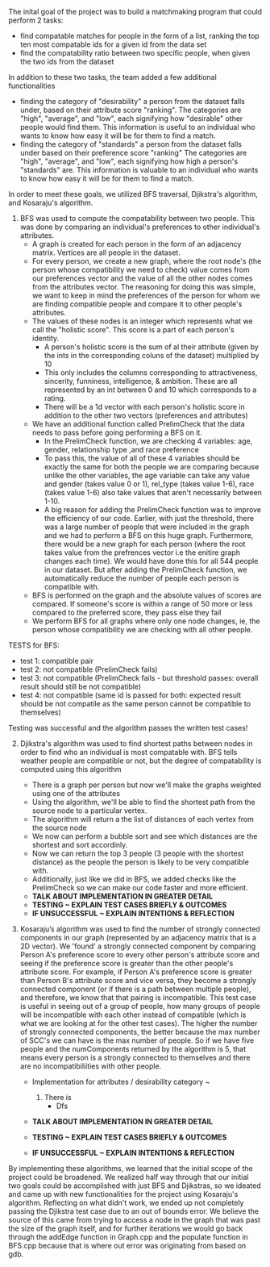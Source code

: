 <!-- The output and correctness of each algorithm – You should summarize, visualize, or highlight some part of the full-scale run of each algorithm. Additionally, the report should briefly describe what tests you performed to confirm that each algorithm was working as intended.

The answer to your leading question – You should direct address your proposed leading question. How did you answer this question? What did you discover? If your project was ultimately unsuccessful, give a brief reflection about what worked and what you would do differently as a team. -->

The inital goal of the project was to build a matchmaking program that could perform 2 tasks: 
- find compatable matches for people in the form of a list, ranking the top ten most compatable ids for a given id from the data set
- find the compatability ratio between two specific people, when given the two ids from the dataset

In addition to these two tasks, the team added a few additional functionalities
- finding the category of "desirability" a person from the dataset falls under, based on their attribute score "ranking". The categories are "high", "average", and "low", each signifying how "desirable" other people would find them. This information is useful to an individual who wants to know how easy it will be for them to find a match.
- finding the category of "standards" a person from the dataset falls under based on their preference score "ranking" The categories are "high", "average", and "low", each signifying how high a person's "standards" are. This information is valuable to an individual who wants to know how easy it will be for them to find a match.

In order to meet these goals, we utilized BFS traversal, Djikstra's algorithm, and Kosaraju's algorithm. 

1. BFS was used to compute the compatability between two people. This was done by comparing an individual's preferences to other individual's attributes.
    - A graph is created for each person in the form of an adjacency matrix. Vertices are all people in the dataset.
    - For every person, we create a new graph, where the root node's (the person whose compatibility we need to check) value comes from our preferences vector and the value of all the other nodes comes from the attributes vector. The reasoning for doing this was simple, we want to keep in mind the preferences of the person for whom we are finding compatible people and compare it to other people's attributes.
    - The values of these nodes is an integer which represents what we call the "holistic score". This score is a part of each person's identity.
        - A person's holistic score is the sum of al their attribute (given by the ints in the corresponding coluns of the dataset) multiplied by 10
        - This only includes the columns corresponding to attractiveness, sincerity, funniness, intelligence, & ambition. These are all represented by an int between 0 and 10 which corresponds to a rating. 
        - There will be a 1d vector with each person's holistic score in addition to the other two vectors (preferences and attributes)
    - We have an additional function called PrelimCheck that the data needs to pass before going performing a BFS on it. 
        - In the PrelimCheck function, we are checking 4 variables: age, gender, relationship type ,and race preference
        - To pass this, the value of all of these 4 variables should be exactly the same for both the people we are comparing because unlike the other variables, the age variable can take any value and gender (takes value 0 or 1), rel_type (takes value 1-6), race (takes value 1-6) also take values that aren't necessarily between 1-10.
        - A big reason for adding the PrelimCheck function was to improve the efficiency of our code. Earlier, with just the threshold, there was a large number of people that were included in the graph and we had to perform a BFS on this huge graph. Furthermore, there would be a new graph for each person (where the root takes value from the prefrences vector i.e the enitire graph changes each time). We would have done this for all 544 people in our dataset. But after adding the PrelimCheck function, we automatically reduce the number of people each person is compatible with.
    - BFS is performed on the graph and the absolute values of scores are compared. If someone's score is within a range of 50 more or less compared to the preferred score, they pass else they fail
    - We perform BFS for all graphs where only one node changes, ie, the person whose compatibility we are checking with all other people. 

TESTS for BFS:
   
   - test 1: compatible pair
   - test 2: not compatible (PrelimCheck fails)
   - test 3: not compatible (PrelimCheck fails - but threshold passes: overall result should still be not compatible)
   - test 4: not compatible (same id is passed for both: expected result should be not compatile as the same person cannot be compatible to themselves)
    
 Testing was successful and the algorithm passes the written test cases! 
    
    
    
2. Djikstra's algorithm was used to find shortest paths between nodes in order to find who an individual is most compatable with. BFS tells weather people are compatible or not, but the degree of compatability is computed using this algorithm
    - There is a graph per person but now we'll make the graphs weighted using one of the attributes
    - Using the algorithm, we'll be able to find the shortest path from the source node to a particular vertex. 
    - The algorithm will return a the list of distances of each vertex from the source node
    - We now can perform a bubble sort and see which distances are the shortest and sort accordinly. 
    - Now we can return the top 3 people (3 people with the shortest distance) as the people the person is likely to be very compatible with. 
    - Additionally, just like we did in BFS, we added checks like the PrelimCheck so we can make our code faster and more efficient. 
    - **TALK ABOUT IMPLEMENTATION IN GREATER DETAIL**
    - **TESTING ~ EXPLAIN TEST CASES BRIEFLY & OUTCOMES**
    - **IF UNSUCCESSFUL ~ EXPLAIN INTENTIONS & REFLECTION**


3. Kosaraju’s algorithm was used to find the number of strongly connected components in our graph (represented by an adjacency matrix that is a 2D vector). We 'found' a strongly connected component by comparing Person A's preference score to every other person's attribute score and seeing if the preference score is greater than the other people's attribute score. For example, if Person A's preference score is greater than Person B's attribute score and vice versa, they become a strongly connected component (or if there is a path between multiple people), and therefore, we know that that pairing is incompatible. This test case is useful in seeing out of a group of people, how many groups of people will be incompatible with each other instead of compatible (which is what we are looking at for the other test cases). The higher the number of strongly connected components, the better because the max number of SCC's we can have is the max number of people. So if we have five people and the numComponents returned by the algorithm is 5, that means every person is a strongly connected to themselves and there are no incompatibiliities with other people. 
    - Implementation for attributes / desirability category ~
        1. There is 
            - Dfs
           
    - **TALK ABOUT IMPLEMENTATION IN GREATER DETAIL**
    - **TESTING ~ EXPLAIN TEST CASES BRIEFLY & OUTCOMES**
    - **IF UNSUCCESSFUL ~ EXPLAIN INTENTIONS & REFLECTION**

By implementing these algorithms, we learned that the initial scope of the project could be broadened. We realized half way through that our initial two goals could be accomplished with just BFS and Djikstras, so we ideated and came up with new functionalities for the project using Kosaraju's algorithm. Reflecting on what didn't work, we ended up not completely passing the Djikstra test case due to an out of bounds error. We believe the source of this came from trying to access a node in the graph that was past the size of the graph itself, and for further iterations we would go back through the addEdge function in Graph.cpp and the populate function in BFS.cpp because that is where out error was originating from based on gdb. 

